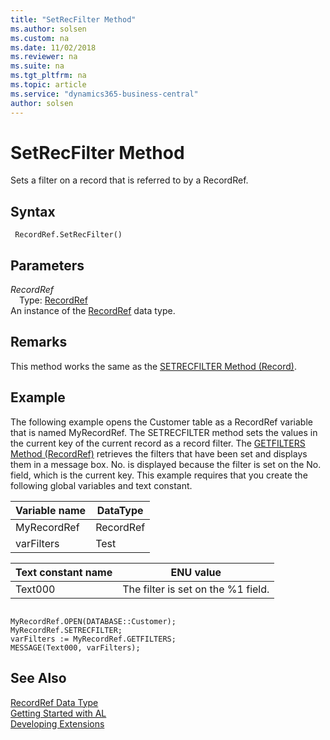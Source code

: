 ```yaml
---
title: "SetRecFilter Method"
ms.author: solsen
ms.custom: na
ms.date: 11/02/2018
ms.reviewer: na
ms.suite: na
ms.tgt_pltfrm: na
ms.topic: article
ms.service: "dynamics365-business-central"
author: solsen
---
```

[//]: # (START>DO_NOT_EDIT)
[//]: # (IMPORTANT:Do not edit any of the content between here and the END>DO_NOT_EDIT.)
[//]: # (Any modifications should be made in the .xml files in the ModernDev repo.)
# SetRecFilter Method
Sets a filter on a record that is referred to by a RecordRef.

## Syntax
```
 RecordRef.SetRecFilter()
```

## Parameters
*RecordRef*  
&emsp;Type: [RecordRef](recordref-data-type.md)  
An instance of the [RecordRef](recordref-data-type.md) data type.  


[//]: # (IMPORTANT: END>DO_NOT_EDIT)

## Remarks  
 This method works the same as the [SETRECFILTER Method \(Record\)](../../methods/devenv-setrecfilter-method-record.md).  

## Example  
 The following example opens the Customer table as a RecordRef variable that is named MyRecordRef. The SETRECFILTER method sets the values in the current key of the current record as a record filter. The [GETFILTERS Method \(RecordRef\)](../../methods/devenv-getfilters-method-recordref.md) retrieves the filters that have been set and displays them in a message box. No. is displayed because the filter is set on the No. field, which is the current key. This example requires that you create the following global variables and text constant.  

|Variable name|DataType|  
|-------------------|--------------|  
|MyRecordRef|RecordRef|  
|varFilters|Test|  

|Text constant name|ENU value|  
|------------------------|---------------|  
|Text000|The filter is set on the %1 field.|  

```  

MyRecordRef.OPEN(DATABASE::Customer);  
MyRecordRef.SETRECFILTER;  
varFilters := MyRecordRef.GETFILTERS;  
MESSAGE(Text000, varFilters);  
```  

## See Also
[RecordRef Data Type](recordref-data-type.md)  
[Getting Started with AL](../../devenv-get-started.md)  
[Developing Extensions](../../devenv-dev-overview.md)
